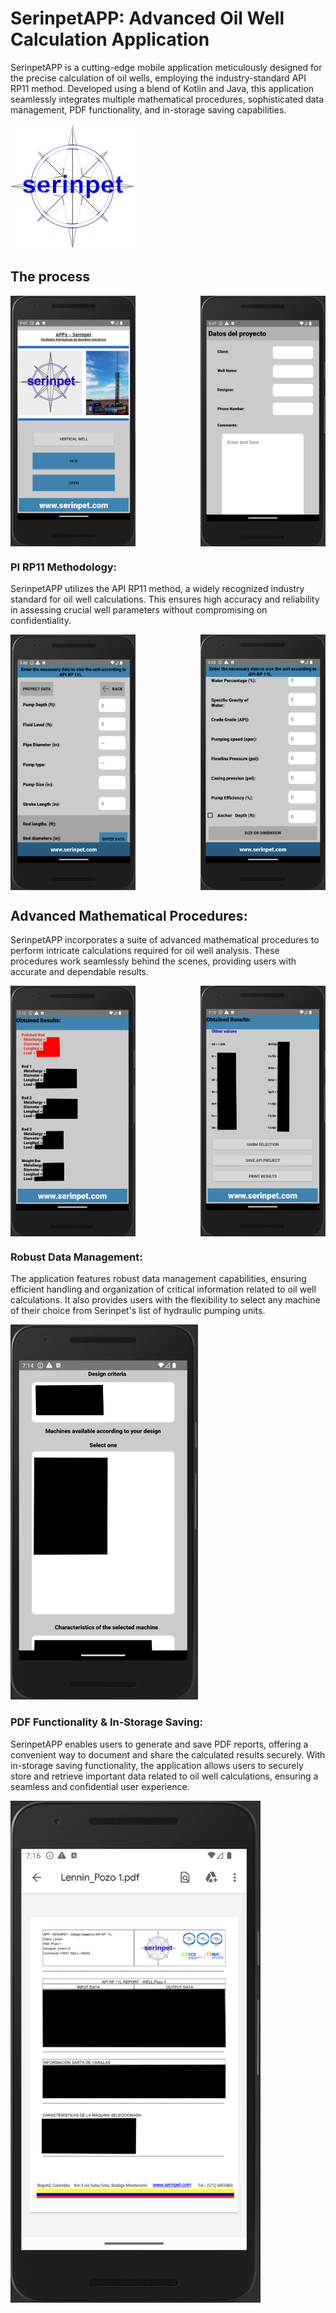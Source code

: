 # SerinpetAPP: Advanced Oil Well Calculation Application

SerinpetAPP is a cutting-edge mobile application meticulously designed for the precise calculation of oil wells, employing the industry-standard API RP11 method. Developed using a blend of Kotlin and Java, this application seamlessly integrates multiple mathematical procedures, sophisticated data management, PDF functionality, and in-storage saving capabilities.



<img src="images/icono.png" width="200" />

## The process

<div style="display: flex; justify-content: space-between;">
  <img src="images/im1.png" width="200" />
  <img src="images/im2.png" width="200" />
</div>

### PI RP11 Methodology:

SerinpetAPP utilizes the API RP11 method, a widely recognized industry standard for oil well calculations. This ensures high accuracy and reliability in assessing crucial well parameters without compromising on confidentiality.


<div style="display: flex; justify-content: space-between;">
    <img src="images/im3.png" width="200" />
    <img src="images/im4.png" width="200" />
</div>


## Advanced Mathematical Procedures:

SerinpetAPP incorporates a suite of advanced mathematical procedures to perform intricate calculations required for oil well analysis. These procedures work seamlessly behind the scenes, providing users with accurate and dependable results.

<div style="display: flex; justify-content: space-between;">
    <img src="images/im5.png" width="200" />
    <img src="images/im6.png" width="200" />
</div>


### Robust Data Management:
The application features robust data management capabilities, ensuring efficient handling and organization of critical information related to oil well calculations. It also provides users with the flexibility to select any machine of their choice from Serinpet's list of hydraulic pumping units.

<img src="images/im7.png" width="300" />

### PDF Functionality & In-Storage Saving:

SerinpetAPP enables users to generate and save PDF reports, offering a convenient way to document and share the calculated results securely. With in-storage saving functionality, the application allows users to securely store and retrieve important data related to oil well calculations, ensuring a seamless and confidential user experience.

<img src="images/im8.png" width="400" />
